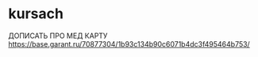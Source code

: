 # kursach
ДОПИСАТЬ ПРО МЕД КАРТУ  https://base.garant.ru/70877304/1b93c134b90c6071b4dc3f495464b753/
